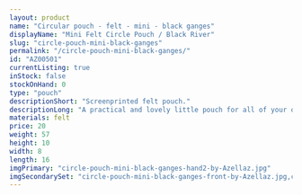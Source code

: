 ```yaml
---
layout: product
name: "Circular pouch - felt - mini - black ganges"
displayName: "Mini Felt Circle Pouch / Black River"
slug: "circle-pouch-mini-black-ganges"
permalink: "/circle-pouch-mini-black-ganges/"
id: "AZ00501"
currentListing: true
inStock: false
stockOnHand: 0
type: "pouch"
descriptionShort: "Screenprinted felt pouch."
descriptionLong: "A practical and lovely little pouch for all of your organizing needs. Great for change, or small craft supplies and tools on the go.,Made from industrial wool felt and printed with dye. Each print is going to be slightly different as the design is much larger than the footprint of the pouch. Nylon YKK zipper.,Designed, hand-printed, and sewn by me, in Baltimore.,Approximate dimensions: 5 inches wide x 2 inches tall x 2 inches deep"
materials: felt
price: 20
weight: 57
height: 10
width: 8
length: 16
imgPrimary: "circle-pouch-mini-black-ganges-hand2-by-Azellaz.jpg"
imgSecondarySet: "circle-pouch-mini-black-ganges-front-by-Azellaz.jpg,circle-pouch-mini-black-ganges-hand-by-Azellaz.jpg,circle-pouch-mini-black-ganges-top-by-Azellaz.jpg"
---
```

